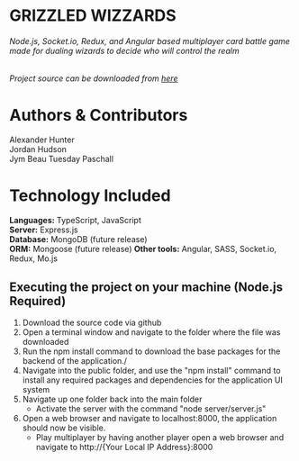 # GRIZZLED WIZZARDS

###### Node.js, Socket.io, Redux, and Angular based multiplayer card battle game made for dualing wizards to decide who will control the realm

###### Project source can be downloaded from [here](https://github.com/alexanderhunter80/wizards.git)

# Authors & Contributors

Alexander Hunter  
Jordan Hudson  
Jym Beau Tuesday Paschall

# Technology Included

**Languages:** TypeScript, JavaScript  
**Server:** Express.js  
**Database:** MongoDB (future release)  
**ORM:** Mongoose (future release)
**Other tools:** Angular, SASS, Socket.io, Redux, Mo.js

## Executing the project on your machine (Node.js Required)

1. Download the source code via github
2. Open a terminal window and navigate to the folder where the file was downloaded
3. Run the npm install command to download the base packages for the backend of the application./
4. Navigate into the public folder, and use the "npm install" command to install any required packages and dependencies for the application UI system
5. Navigate up one folder back into the main folder
   - Activate the server with the command "node server/server.js"
6. Open a web browser and navigate to localhost:8000, the application should now be visible.
   - Play multiplayer by having another player open a web browser and navigate to http://{Your Local IP Address}:8000
